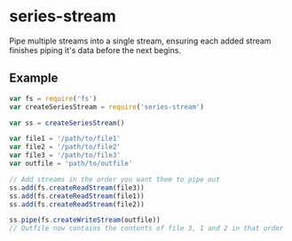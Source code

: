 # series-stream

Pipe multiple streams into a single stream, ensuring each added stream finishes piping it's data before the next begins.

## Example

```js
var fs = require('fs')
var createSeriesStream = require('series-stream')

var ss = createSeriesStream()

var file1 = '/path/to/file1'
var file2 = '/path/to/file2'
var file3 = '/path/to/file3'
var outfile = 'path/to/outfile'

// Add streams in the order you want them to pipe out
ss.add(fs.createReadStream(file3))
ss.add(fs.createReadStream(file1))
ss.add(fs.createReadStream(file2))

ss.pipe(fs.createWriteStream(outfile))
// Outfile now contains the contents of file 3, 1 and 2 in that order
```
